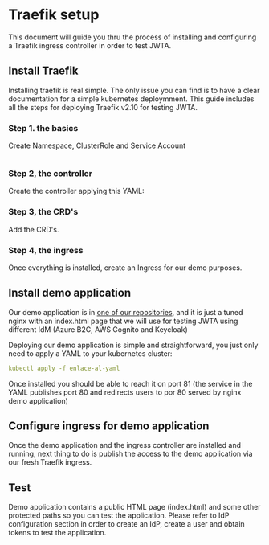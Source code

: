 # Traefik setup
This document will guide you thru the process of installing and configuring a Traefik ingress controller in order to test JWTA.

## Install Traefik
Installing traefik is real simple. The only issue you can find is to have a clear documentation for a simple kubernetes deploymment. This guide includes all the steps for deploying Traefik v2.10 for testing JWTA.

### Step 1. the basics
Create Namespace, ClusterRole and Service Account

```yaml

```

### Step 2, the controller
Create the controller applying this YAML:

### Step 3, the CRD's
Add the CRD's.

### Step 4, the ingress
Once everything is installed, create an Ingress for our demo purposes.


## Install demo application
Our demo application is in [one of our repositories](./demo), and it is just a tuned nginx with an index.html page that we will use for testing JWTA using different IdM (Azure B2C, AWS Cognito and Keycloak)

Deploying our demo application is simple and straightforward, you just only need to apply a YAML to your kubernetes cluster:

```yaml
kubectl apply -f enlace-al-yaml
```

Once installed you should be able to reach it on port 81 (the service in the YAML publishes port 80 and redirects users to por 80 served by nginx demo application)

## Configure ingress for demo application
Once the demo application and the ingress controller are installed and running, next thing to do is publish the access to the demo application via our fresh Traefik ingress.

## Test
Demo application contains a public HTML page (index.html) and some other protected paths so you can test the application. Please refer to IdP configuration section in order to create an IdP, create a user and obtain tokens to test the application.

